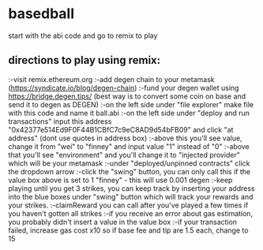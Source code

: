 # basedball
start with the abi code and go to remix to play

## directions to play using remix:
:-visit remix.ethereum.org
 :-add degen chain to your metamask (https://syndicate.io/blog/degen-chain)
 :-fund your degen wallet using https://bridge.degen.tips/ (best way is to convert some coin on base and send it to degen as DEGEN)
 :-on the left side under "file explorer" make file with this code and name it ball.abi
 :-on the left side under "deploy and run transactions" input this address "0x42377e514Ed9F0F44B1CBfC7c9eC8AD9d54bFB09" and click "at address" (dont use quotes in address box)
 :-above this you'll see value, change it from "wei" to "finney" and input value "1" instead of "0"
 :-above that you'll see "environment" and you'll change it to "injected provider" which will be your metamask
 :-under "deployed/unpinned contracts" click the dropdown arrow 
 :-click the "swing" button, you can only call this if the value box above is set to 1 "finney" - this will use 0.001 degen
 :-keep playing until you get 3 strikes, you can keep track by inserting your address into the blue boxes under "swing" button which will track your rewards and your strikes.
 :-claimReward you can call after you've played a few times if you haven't gotten all strikes
 :-if you receive an error about gas estimation, you probably didn't insert a value in the value box
 :-if your transaction failed, increase gas cost x10 so if base fee and tip are 1.5 each, change to 15
